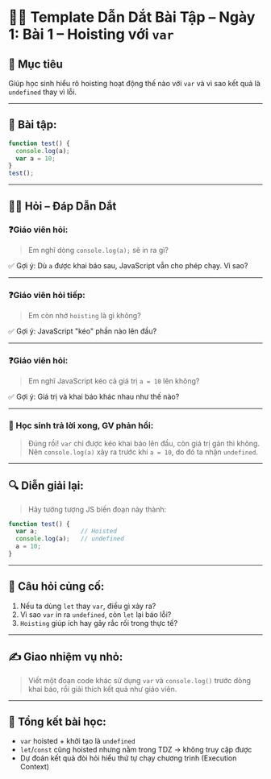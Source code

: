 
# 🧑‍🏫 Template Dẫn Dắt Bài Tập – Ngày 1: Bài 1 – Hoisting với `var`

## 🎯 Mục tiêu
Giúp học sinh hiểu rõ hoisting hoạt động thế nào với `var` và vì sao kết quả là `undefined` thay vì lỗi.

---

## 🧩 Bài tập:
```js
function test() {
  console.log(a);
  var a = 10;
}
test();
```

---

## 👨‍🏫 Hỏi – Đáp Dẫn Dắt

### ❓Giáo viên hỏi:
> Em nghĩ dòng `console.log(a);` sẽ in ra gì?

✅ Gợi ý: Dù `a` được khai báo sau, JavaScript vẫn cho phép chạy. Vì sao?

---

### ❓Giáo viên hỏi tiếp:
> Em còn nhớ `hoisting` là gì không?

✅ Gợi ý: JavaScript "kéo" phần nào lên đầu?

---

### ❓Giáo viên hỏi:
> Em nghĩ JavaScript kéo cả giá trị `a = 10` lên không?

✅ Gợi ý: Giá trị và khai báo khác nhau như thế nào?

---

### 💬 Học sinh trả lời xong, GV phản hồi:
> Đúng rồi! `var` chỉ được kéo khai báo lên đầu, còn giá trị gán thì không.  
> Nên `console.log(a)` xảy ra trước khi `a = 10`, do đó ta nhận `undefined`.

---

## 🔍 Diễn giải lại:
> Hãy tưởng tượng JS biến đoạn này thành:

```js
function test() {
  var a;            // Hoisted
  console.log(a);   // undefined
  a = 10;
}
```

---

## 🤔 Câu hỏi củng cố:

1. Nếu ta dùng `let` thay `var`, điều gì xảy ra?
2. Vì sao `var` in ra `undefined`, còn `let` lại báo lỗi?
3. `Hoisting` giúp ích hay gây rắc rối trong thực tế?

---

## ✍️ Giao nhiệm vụ nhỏ:
> Viết một đoạn code khác sử dụng `var` và `console.log()` trước dòng khai báo, rồi giải thích kết quả như giáo viên.

---

## 🧠 Tổng kết bài học:
- `var` hoisted + khởi tạo là `undefined`
- `let`/`const` cũng hoisted nhưng nằm trong TDZ → không truy cập được
- Dự đoán kết quả đòi hỏi hiểu thứ tự chạy chương trình (Execution Context)

